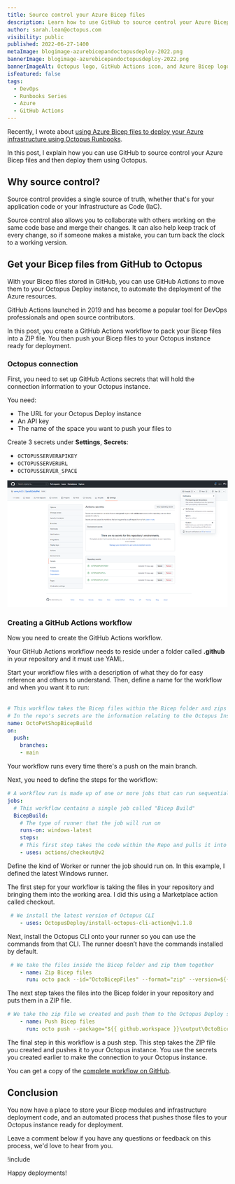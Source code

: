 ```yaml
---
title: Source control your Azure Bicep files
description: Learn how to use GitHub to source control your Azure Bicep files and then deploy them using Octopus.
author: sarah.lean@octopus.com
visibility: public
published: 2022-06-27-1400
metaImage: blogimage-azurebicepandoctopusdeploy-2022.png
bannerImage: blogimage-azurebicepandoctopusdeploy-2022.png
bannerImageAlt: Octopus logo, GitHub Actions icon, and Azure Bicep logo. 
isFeatured: false
tags:
  - DevOps
  - Runbooks Series
  - Azure
  - GitHub Actions
---
```


Recently, I wrote about [using Azure Bicep files to deploy your Azure infrastructure using Octopus Runbooks](https://www.octopus.com/blog/azure-bicep-octopus-deploy).  

In this post, I explain how you can use GitHub to source control your Azure Bicep files and then deploy them using Octopus. 

## Why source control?

Source control provides a single source of truth, whether that's for your application code or your Infrastructure as Code (IaC).  

Source control also allows you to collaborate with others working on the same code base and merge their changes. It can also help keep track of every change, so if someone makes a mistake, you can turn back the clock to a working version. 

## Get your Bicep files from GitHub to Octopus

With your Bicep files stored in GitHub, you can use GitHub Actions to move them to your Octopus Deploy instance, to automate the deployment of the Azure resources.

GitHub Actions launched in 2019 and has become a popular tool for DevOps professionals and open source contributors. 

In this post, you create a GitHub Actions workflow to pack your Bicep files into a ZIP file. You then push your Bicep files to your Octopus instance ready for deployment. 

### Octopus connection

First, you need to set up GitHub Actions secrets that will hold the connection information to your Octopus instance. 

You need: 

- The URL for your Octopus Deploy instance
- An API key
- The name of the space you want to push your files to 

Create 3 secrets under **Settings**, **Secrets**: 

- `OCTOPUSSERVERAPIKEY`
- `OCTOPUSSERVERURL`
- `OCTOPUSSERVER_SPACE`

![GitHub Secrets](githubsecrets.png)

### Creating a GitHub Actions workflow

Now you need to create the GitHub Actions workflow.  

Your GitHub Actions workflow needs to reside under a folder called **.github** in your repository and it must use YAML. 

Start your workflow files with a description of what they do for easy reference and others to understand. Then, define a name for the workflow and when you want it to run:

```yml

# This workflow takes the Bicep files within the Bicep folder and zips them together.  Then pushes/uploads them to the Octopus Instance specified. 
# In the repo's secrets are the information relating to the Octopus Instance URL, API key and Space. 
name: OctoPetShopBicepBuild
on:
  push:
    branches:
    - main
```
Your workflow runs every time there's a push on the main branch. 

Next, you need to define the steps for the workflow: 

```yml
# A workflow run is made up of one or more jobs that can run sequentially or in parallel
jobs:
  # This workflow contains a single job called "Bicep Build"
  BicepBuild:
    # The type of runner that the job will run on
    runs-on: windows-latest
    steps:
    # This first step takes the code within the Repo and pulls it into the workspace
    - uses: actions/checkout@v2
```

Define the kind of Worker or runner the job should run on. In this example, I defined the latest Windows runner. 

The first step for your workflow is taking the files in your repository and bringing them into the working area.  I did this using a Marketplace action called checkout. 

```yml
 # We install the latest version of Octopus CLI
    - uses: OctopusDeploy/install-octopus-cli-action@v1.1.8
```

Next, install the Octopus CLI onto your runner so you can use the commands from that CLI. The runner doesn’t have the commands installed by default. 

```yml
 # We take the files inside the Bicep folder and zip them together
    - name: Zip Bicep files
      run: octo pack --id="OctoBicepFiles" --format="zip" --version=${{ github.run_number }} --basePath=${{ github.workspace }}\Bicep\ --outFolder=${{ github.workspace }}\output
```

The next step takes the files into the Bicep folder in your repository and puts them in a ZIP file. 

```yml
# We take the zip file we created and push them to the Octopus Deploy server instance
    - name: Push Bicep files
      run: octo push --package="${{ github.workspace }}\output\OctoBicepFiles.${{ github.run_number }}.zip" --server="${{ secrets.OCTOPUSSERVERURL }}" --apiKey="${{ secrets.OCTOPUSSERVERAPIKEY }}" --space="${{ secrets.OCTOPUSSERVER_SPACE }}"
```

The final step in this workflow is a push step.  This step takes the ZIP file you created and pushes it to your Octopus instance.  You use the secrets you created earlier to make the connection to your Octopus instance. 

You can get a copy of the [complete workflow on GitHub](https://gist.github.com/weeyin83/fa134eec3cb7bd8c52fa25f2f323189c). 

## Conclusion

You now have a place to store your Bicep modules and infrastructure deployment code, and an automated process that pushes those files to your Octopus instance ready for deployment. 

Leave a comment below if you have any questions or feedback on this process, we'd love to hear from you.

!include <q2-2022-newsletter-cta>

Happy deployments!